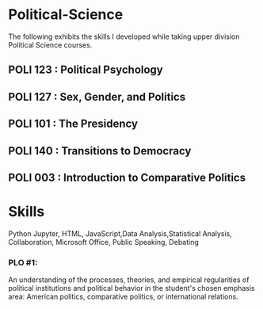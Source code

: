# Political-Science
The following exhibits the skills I developed while taking upper division Political Science courses. 
## POLI 123 : Political Psychology 
## POLI 127 : Sex, Gender, and Politics
## POLI 101 : The Presidency
## POLI 140 : Transitions to Democracy 
## POLI 003 : Introduction to Comparative Politics

# Skills 
Python Jupyter, HTML, JavaScript,Data Analysis,Statistical Analysis, Collaboration, Microsoft Office, Public Speaking, Debating

### PLO #1:
An understanding of the processes, theories, and empirical regularities of political
institutions and political behavior in the student's chosen emphasis area: American politics,
comparative politics, or international relations.

